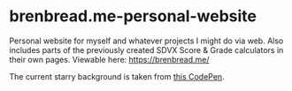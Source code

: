 # brenbread.me-personal-website
Personal website for myself and whatever projects I might do via web. 
Also includes parts of the previously created SDVX Score & Grade calculators in their own pages.
Viewable here: https://brenbread.me/

The current starry background is taken from [this CodePen](https://codepen.io/Glucio/pen/BoLWPo).
